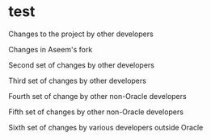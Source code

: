 # test

Changes to the project by other developers

Changes in Aseem's fork

Second set of changes by other developers

Third set of changes by other developers

Fourth set of change by other non-Oracle developers

Fifth set of changes by other non-Oracle developers

Sixth set of changes by various developers outside Oracle